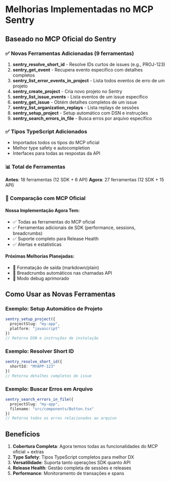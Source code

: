 # Melhorias Implementadas no MCP Sentry

## Baseado no MCP Oficial do Sentry

### ✅ Novas Ferramentas Adicionadas (9 ferramentas)

1. **sentry_resolve_short_id** - Resolve IDs curtos de issues (e.g., PROJ-123)
2. **sentry_get_event** - Recupera evento específico com detalhes completos
3. **sentry_list_error_events_in_project** - Lista todos eventos de erro de um projeto
4. **sentry_create_project** - Cria novo projeto no Sentry
5. **sentry_list_issue_events** - Lista eventos de um issue específico
6. **sentry_get_issue** - Obtém detalhes completos de um issue
7. **sentry_list_organization_replays** - Lista replays de sessões
8. **sentry_setup_project** - Setup automático com DSN e instruções
9. **sentry_search_errors_in_file** - Busca erros por arquivo específico

### ✅ Tipos TypeScript Adicionados

- Importados todos os tipos do MCP oficial
- Melhor type safety e autocompletion
- Interfaces para todas as respostas da API

### 📊 Total de Ferramentas

**Antes**: 18 ferramentas (12 SDK + 6 API)
**Agora**: 27 ferramentas (12 SDK + 15 API)

### 🎯 Comparação com MCP Oficial

#### Nossa Implementação Agora Tem:
- ✅ Todas as ferramentas do MCP oficial
- ✅ Ferramentas adicionais de SDK (performance, sessions, breadcrumbs)
- ✅ Suporte completo para Release Health
- ✅ Alertas e estatísticas

#### Próximas Melhorias Planejadas:
- 🔄 Formatação de saída (markdown/plain)
- 🔄 Breadcrumbs automáticos nas chamadas API
- 🔄 Modo debug aprimorado

## Como Usar as Novas Ferramentas

### Exemplo: Setup Automático de Projeto
```typescript
sentry_setup_project({
  projectSlug: "my-app",
  platform: "javascript"
})
// Retorna DSN e instruções de instalação
```

### Exemplo: Resolver Short ID
```typescript
sentry_resolve_short_id({
  shortId: "MYAPP-123"
})
// Retorna detalhes completos do issue
```

### Exemplo: Buscar Erros em Arquivo
```typescript
sentry_search_errors_in_file({
  projectSlug: "my-app",
  filename: "src/components/Button.tsx"
})
// Retorna todos os erros relacionados ao arquivo
```

## Benefícios

1. **Cobertura Completa**: Agora temos todas as funcionalidades do MCP oficial + extras
2. **Type Safety**: Tipos TypeScript completos para melhor DX
3. **Versatilidade**: Suporta tanto operações SDK quanto API
4. **Release Health**: Gestão completa de sessões e releases
5. **Performance**: Monitoramento de transações e spans